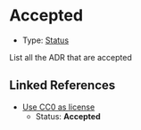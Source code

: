 # Accepted

* Type: [Status](status.md)

List all the ADR that are accepted


## Linked References

* [Use CC0 as license](../adr/0001-use-CC0-as-license.md)
  * Status: **Accepted**
